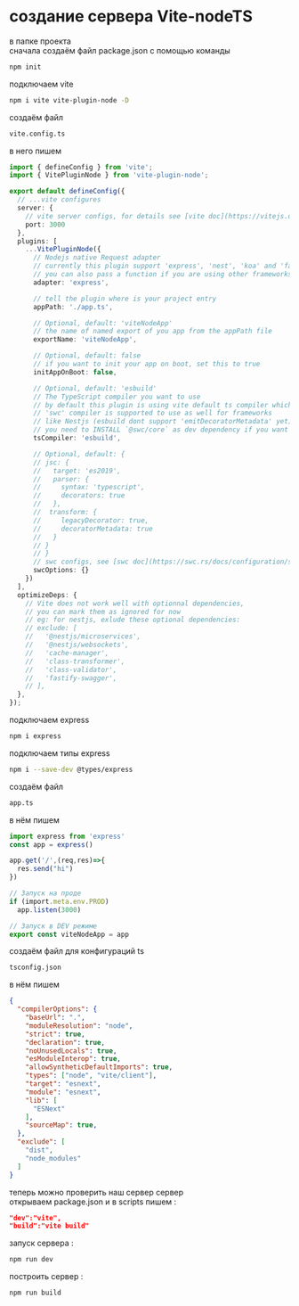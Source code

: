 # создание сервера Vite-nodeTS

в папке проекта
<br/>
сначала создаём файл package.json с помощью команды 

``` bash
npm init
```

подключаем vite

``` bash
npm i vite vite-plugin-node -D
```

создаём файл 

``` bash
vite.config.ts
```

в него пишем

``` TypeScript
import { defineConfig } from 'vite';
import { VitePluginNode } from 'vite-plugin-node';

export default defineConfig({
  // ...vite configures
  server: {
    // vite server configs, for details see [vite doc](https://vitejs.dev/config/#server-host)
    port: 3000
  },
  plugins: [
    ...VitePluginNode({
      // Nodejs native Request adapter
      // currently this plugin support 'express', 'nest', 'koa' and 'fastify' out of box,
      // you can also pass a function if you are using other frameworks, see Custom Adapter section
      adapter: 'express',

      // tell the plugin where is your project entry
      appPath: './app.ts',

      // Optional, default: 'viteNodeApp'
      // the name of named export of you app from the appPath file
      exportName: 'viteNodeApp',

      // Optional, default: false
      // if you want to init your app on boot, set this to true
      initAppOnBoot: false,

      // Optional, default: 'esbuild'
      // The TypeScript compiler you want to use
      // by default this plugin is using vite default ts compiler which is esbuild
      // 'swc' compiler is supported to use as well for frameworks
      // like Nestjs (esbuild dont support 'emitDecoratorMetadata' yet)
      // you need to INSTALL `@swc/core` as dev dependency if you want to use swc
      tsCompiler: 'esbuild',

      // Optional, default: {
      // jsc: {
      //   target: 'es2019',
      //   parser: {
      //     syntax: 'typescript',
      //     decorators: true
      //   },
      //  transform: {
      //     legacyDecorator: true,
      //     decoratorMetadata: true
      //   }
      // }
      // }
      // swc configs, see [swc doc](https://swc.rs/docs/configuration/swcrc)
      swcOptions: {}
    })
  ],
  optimizeDeps: {
    // Vite does not work well with optionnal dependencies,
    // you can mark them as ignored for now
    // eg: for nestjs, exlude these optional dependencies:
    // exclude: [
    //   '@nestjs/microservices',
    //   '@nestjs/websockets',
    //   'cache-manager',
    //   'class-transformer',
    //   'class-validator',
    //   'fastify-swagger',
    // ],
  },
});
```

подключаем express

``` bash
npm i express
```

подключаем типы express

``` bash
npm i --save-dev @types/express
```

создаём файл 

``` bash
app.ts
```

в нём пишем

``` TypeScript
import express from 'express'
const app = express()

app.get('/',(req,res)=>{
  res.send("hi")
})

// Запуск на проде
if (import.meta.env.PROD)
  app.listen(3000)

// Запуск в DEV режиме
export const viteNodeApp = app
```

создаём файл для конфигураций ts

``` bash
tsconfig.json
```

в нём пишем

``` json
{
  "compilerOptions": {
    "baseUrl": ".",
    "moduleResolution": "node",
    "strict": true,
    "declaration": true,
    "noUnusedLocals": true,
    "esModuleInterop": true,
    "allowSyntheticDefaultImports": true,
    "types": ["node", "vite/client"],
    "target": "esnext",
    "module": "esnext",
    "lib": [
      "ESNext"
    ],
    "sourceMap": true,
  },
  "exclude": [
    "dist",
    "node_modules"
  ]
}
```

теперь можно проверить наш сервер сервер
<br/>
открываем package.json и в scripts пишем :

```json
"dev":"vite",
"build":"vite build"
```

запуск сервера :

```bash
npm run dev
```

построить сервер :

```bash
npm run build
```
